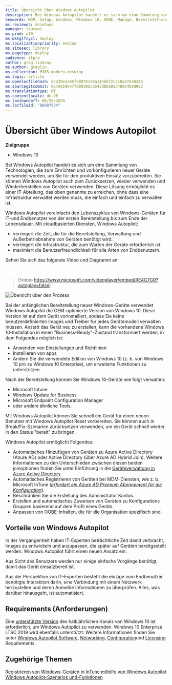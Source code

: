 ```yaml
---
title: Übersicht über Windows Autopilot
description: Bei Windows Autopilot handelt es sich um eine Sammlung von Technologien, die zum Einrichten und vorkonfigurieren neuer Geräte verwendet werden, um Sie für den produktiven Einsatz vorzubereiten.
keywords: MDM, Setup, Windows, Windows 10, OOBE, Manage, Bereitstellung, Autopilot, ZTD, Zero-Touchscreen, Partner, msfb, InTune
ms.reviewer: mniehaus
manager: laurawi
ms.prod: w10
ms.mktglfcycl: deploy
ms.localizationpriority: medium
ms.sitesec: library
ms.pagetype: deploy
audience: itpro
author: greg-lindsay
ms.author: greglin
ms.collection: M365-modern-desktop
ms.topic: article
ms.openlocfilehash: 8c339e2a55fd8876ce8a144bb72c7c0a37de8346
ms.sourcegitcommit: 0c7e6b9b47788930dca543d86a95348da4b0d902
ms.translationtype: MT
ms.contentlocale: de-DE
ms.lasthandoff: 08/26/2020
ms.locfileid: "88907834"
---
```

# <a name="overview-of-windows-autopilot"></a>Übersicht über Windows Autopilot

**Zielgruppe**

-  Windows 10

Bei Windows Autopilot handelt es sich um eine Sammlung von Technologien, die zum Einrichten und vorkonfigurieren neuer Geräte verwendet werden, um Sie für den produktiven Einsatz vorzubereiten. Sie können Windows Autopilot auch zum Zurücksetzen, wieder verwenden und Wiederherstellen von Geräten verwenden. Diese Lösung ermöglicht es einer IT-Abteilung, das oben genannte zu erreichen, ohne dass eine Infrastruktur verwaltet werden muss, die einfach und einfach zu verwalten ist.

Windows Autopilot vereinfacht den Lebenszyklus von Windows-Geräten für IT-und Endbenutzer von der ersten Bereitstellung bis zum Ende der Lebensdauer. Mit cloudbasierten Diensten, Windows Autopilot:
- verringert die Zeit, die für die Bereitstellung, Verwaltung und Außerbetriebnahme von Geräten benötigt wird.
- verringert die Infrastruktur, die zum Warten der Geräte erforderlich ist.
- maximiert die Benutzerfreundlichkeit für alle Arten von Endbenutzern.

Sehen Sie sich das folgende Video und Diagramm an:

&nbsp;

> [!video https://www.microsoft.com/videoplayer/embed/RE4C7G9?autoplay=false]

![Übersicht über den Prozess](images/image1.png)

Bei der anfänglichen Bereitstellung neuer Windows-Geräte verwendet Windows Autopilot die OEM-optimierte Version von Windows 10. Diese Version ist auf dem Gerät vorinstalliert, sodass Sie keine benutzerdefinierten Images und Treiber für jedes Gerätemodell verwalten müssen. Anstatt das Gerät neu zu erstellen, kann die vorhandene Windows 10-Installation in einen "Business-Ready"-Zustand transformiert werden, in dem Folgendes möglich ist:
- Anwenden von Einstellungen und Richtlinien
- Installieren von apps
- Ändern Sie die verwendete Edition von Windows 10 (z. b. von Windows 10 pro zu Windows 10 Enterprise), um erweiterte Funktionen zu unterstützen.

Nach der Bereitstellung können Sie Windows 10-Geräte wie folgt verwalten:
- Microsoft Intune
- Windows Update for Business
- Microsoft Endpoint Configuration Manager
- oder andere ähnliche Tools.

Mit Windows Autopilot können Sie schnell ein Gerät für einen neuen Benutzer mit Windows Autopilot Reset vorbereiten. Sie können auch in Break/Fix-Szenarien zurücksetzen verwenden, um ein Gerät schnell wieder in den Status "bereit" zu bringen.

Windows Autopilot ermöglicht Folgendes:
* Automatisches Hinzufügen von Geräten zu Azure Active Directory (Azure AD) oder Active Directory (über Azure AD Hybrid Join). Weitere Informationen zu den Unterschieden zwischen diesen beiden joinoptionen finden Sie unter Einführung in die [Geräteverwaltung in Azure Active Directory](/azure/active-directory/device-management-introduction).
* Automatisches Registrieren von Geräten bei MDM-Diensten, wie z. b. Microsoft InTune ([*erfordert ein Azure AD Premium Abonnement für die Konfiguration*](https://techcommunity.microsoft.com/t5/Azure-Active-Directory-Identity/Windows-10-Azure-AD-and-Microsoft-Intune-Automatic-MDM/ba-p/244067)).
* Beschränken Sie die Erstellung des Administrator Kontos.
* Erstellen und automatisches Zuweisen von Geräten zu Konfigurations Gruppen basierend auf dem Profil eines Geräts.
* Anpassen von OOBE-Inhalten, die für die Organisation spezifisch sind.

## <a name="benefits-of-windows-autopilot"></a>Vorteile von Windows Autopilot

In der Vergangenheit haben IT-Experten beträchtliche Zeit damit verbracht, Images zu entwickeln und anzupassen, die später auf Geräten bereitgestellt werden. Windows Autopilot führt einen neuen Ansatz ein.

Aus Sicht des Benutzers werden nur einige einfache Vorgänge benötigt, damit das Gerät einsatzbereit ist.

Aus der Perspektive von IT-Experten besteht die einzige vom Endbenutzer benötigte Interaktion darin, eine Verbindung mit einem Netzwerk herzustellen und deren Anmelde Informationen zu überprüfen. Alles, was darüber hinausgeht, ist automatisiert.

## <a name="requirements"></a>Requirements (Anforderungen)

Eine [unterstützte Version](/windows/release-information/) des halbjährlichen Kanals von Windows 10 ist erforderlich, um Windows Autopilot zu verwenden. Windows 10 Enterprise LTSC 2019 wird ebenfalls unterstützt. Weitere Informationen finden Sie unter [Windows Autopilot Software](software-requirements.md), [Networking](networking-requirements.md), [Configuration](configuration-requirements.md)und [Licensing](licensing-requirements.md) Requirements.

## <a name="related-topics"></a>Zugehörige Themen

[Registrieren von Windows-Geräten in InTune mithilfe von Windows Autopilot](/intune/enrollment-autopilot)<br>
[Windows Autopilot-Szenarios und-Funktionen](windows-autopilot-scenarios.md)